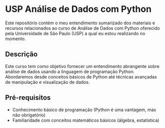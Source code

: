 # USP Análise de Dados com Python

Este repositório contém o meu entendimento sumarizado dos materiais e recursos relacionados ao curso de Análise de Dados com Python oferecido pela Universidade de São Paulo (USP) a qual eu estou realizando no momento.

## Descrição

Este curso tem como objetivo fornecer um entendimento abrangente sobre análise de dados usando a linguagem de programação Python. Abordaremos desde conceitos básicos de Python até técnicas avançadas de manipulação e visualização de dados.


## Pré-requisitos

- Conhecimento básico de programação (Python é uma vantagem, mas não obrigatório)
- Familiaridade com conceitos matemáticos básicos (álgebra, estatística)

